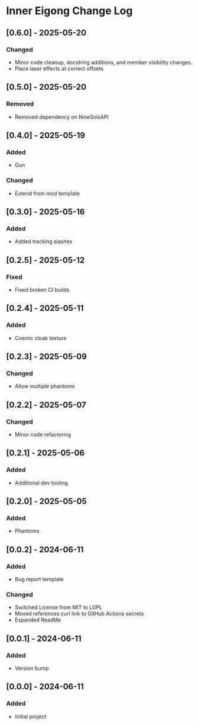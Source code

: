 # Inner Eigong Change Log

## [0.6.0] - 2025-05-20

### Changed

- Minor code cleanup, docstring additions, and member visibility changes.
- Place laser effects at correct offsets

## [0.5.0] - 2025-05-20

### Removed

- Removed dependency on NineSolsAPI

## [0.4.0] - 2025-05-19

### Added

- Gun

### Changed

- Extend from mod template

## [0.3.0] - 2025-05-16

### Added

- Added tracking slashes

## [0.2.5] - 2025-05-12

### Fixed

- Fixed broken CI builds

## [0.2.4] - 2025-05-11

### Added

- Cosmic cloak texture

## [0.2.3] - 2025-05-09

### Changed

- Allow multiple phantoms

## [0.2.2] - 2025-05-07

### Changed

- Minor code refactoring

## [0.2.1] - 2025-05-06

### Added

- Additional dev tooling

## [0.2.0] - 2025-05-05

### Added

- Phantoms

## [0.0.2] - 2024-06-11

### Added

- Bug report template

### Changed

- Switched License from MIT to LGPL
- Moved references curl link to GitHub Actions secrets
- Expanded ReadMe

## [0.0.1] - 2024-06-11

### Added

- Version bump

## [0.0.0] - 2024-06-11

### Added

- Initial project
